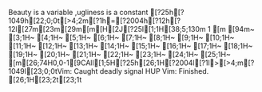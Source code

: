 Beauty is a variable ,ugliness is a constant
                                                                                                                                                                                                                                                                                                                                                                                                                                                                                                                                                                                                                                                                                                                                                                                                                                                                                                                                                                                                                                                                                                                                                                                                                                                                                                                                                                                                                                                                                                                                                                                                                                                                                                                                                                                                                                                                                                                                                                                                                                                                                                                                                                                                                                                                                                                                                                                                                                                                                                                                                                                                                                                                               [?25h[?1049h[22;0;0t[>4;2m[?1h=[?2004h[?12h[?12l[27m[23m[29m[m[H[2J[?25l[1;1H[38;5;130m  1 [m
[94m~                                                                                          [3;1H~                                                                                          [4;1H~                                                                                          [5;1H~                                                                                          [6;1H~                                                                                          [7;1H~                                                                                          [8;1H~                                                                                          [9;1H~                                                                                          [10;1H~                                                                                          [11;1H~                                                                                          [12;1H~                                                                                          [13;1H~                                                                                          [14;1H~                                                                                          [15;1H~                                                                                          [16;1H~                                                                                          [17;1H~                                                                                          [18;1H~                                                                                          [19;1H~                                                                                          [20;1H~                                                                                          [21;1H~                                                                                          [22;1H~                                                                                          [23;1H~                                                                                          [24;1H~                                                                                          [25;1H~                                                                                          [m[26;74H0,0-1[9CAll[1;5H[?25h[26;1H[?2004l[?1l>[>4;m[?1049l[23;0;0tVim: Caught deadly signal HUP
Vim: Finished.
[26;1H[23;2t[23;1t